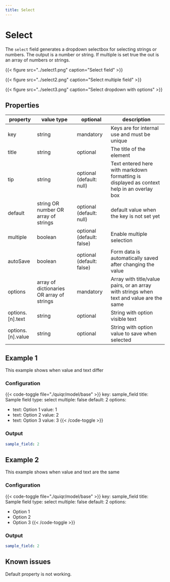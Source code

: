 ```yaml
---
title: Select
---
```


# Select

The `select` field generates a dropdown selectbox for selecting strings or
numbers. The output is a number or string. If multiple is set true the out is
an array of numbers or strings.

{{< figure src="../select1.png" caption="Select field" >}}

{{< figure src="../select2.png" caption="Select multiple field" >}}

{{< figure src="../select3.png" caption="Select dropdown with options" >}}

## Properties

| property          | value type                                | optional                  | description                                                                               |
|-------------------|-------------------------------------------|---------------------------|-------------------------------------------------------------------------------------------|
| key               | string                                    | mandatory                 | Keys are for internal use and must be unique                                              |
| title             | string                                    | optional                  | The title of the element                                                                  |
| tip               | string                                    | optional (default: null)  | Text entered here with markdown formatting is displayed as context help in an overlay box |
| default           | string OR number OR  array of strings     | optional (default: null)  | default value when the key is not set yet                                                 |
| multiple          | boolean                                   | optional (default: false) | Enable multiple selection                                                                 |
| autoSave          | boolean                                   | optional (default: false) | Form data is automatically saved after changing the value                                 |
| options           | array of dictionaries OR array of strings | mandatory                 | Array with title/value pairs, or an array with strings when text and value are the same   |
| options.[n].text  | string                                    | optional                  | String with option visible text                                                           |
| options.[n].value | string                                    | optional                  | String with option value to save when selected                                            |


## Example 1

This example shows when value and text differ

### Configuration

{{< code-toggle file="./quiqr/model/base" >}}
key: sample_field
title: Sample field
type: select
multiple: false
default: 2
options:
  - text: Option 1
    value: 1
  - text: Option 2
    value: 2
  - text: Option 3
    value: 3
{{< /code-toggle >}}

### Output

```yaml
sample_field: 2
```

## Example 2

This example shows when value and text are the same

### Configuration

{{< code-toggle file="./quiqr/model/base" >}}
key: sample_field
title: Sample field
type: select
multiple: false
default: 2
options:
  - Option 1
  - Option 2
  - Option 3
{{< /code-toggle >}}

### Output

```yaml
sample_field: 2
```

## Known issues

Default property is not working.
